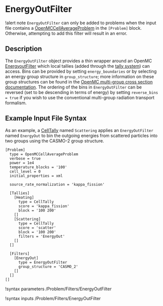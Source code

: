 # EnergyOutFilter

!alert note
`EnergyOutFilter` can only be added to problems when the input file contains a [OpenMCCellAverageProblem](OpenMCCellAverageProblem.md)
in the `[Problem]` block. Otherwise, attempting to add this filter will result in an error.

## Description

The `EnergyOutFilter` object provides a thin wrapper around an OpenMC [EnergyoutFilter](https://docs.openmc.org/en/stable/pythonapi/generated/openmc.EnergyoutFilter.html) which local tallies (added through the [tally system](AddTallyAction.md)) can access. Bins can be provided
by setting `energy_boundaries` or by selecting an energy group structure in `group_structure`; more information
on these group structures can be found in the [OpenMC multi-group cross section documentation](https://docs.openmc.org/en/stable/pythonapi/mgxs.html).
The ordering of the bins in `EnergyOutFilter` can be reversed (set to be  descending in terms of energy)
by setting `reverse_bins = true` if you wish to use the conventional multi-group radiation transport formalism.

## Example Input File Syntax

As an example, a [CellTally](CellTally.md) named `Scattering` applies an `EnergyOutFilter` named `EnergyOut` to bin the outgoing energies from
scattered particles into two groups using the CASMO-2 group structure.

```
[Problem]
  type = OpenMCCellAverageProblem
  verbose = true
  power = 1e4
  temperature_blocks = '100'
  cell_level = 0
  initial_properties = xml

  source_rate_normalization = 'kappa_fission'

  [Tallies]
    [Heating]
      type = CellTally
      score = 'kappa_fission'
      block = '100 200'
    []
    [Scattering]
      type = CellTally
      score = 'scatter'
      block = '100 200'
      filters = 'EnergyOut'
    []
  []

  [Filters]
    [EnergyOut]
      type = EnergyOutFilter
      group_structure = 'CASMO_2'
    []
  []
[]
```

!syntax parameters /Problem/Filters/EnergyOutFilter

!syntax inputs /Problem/Filters/EnergyOutFilter
